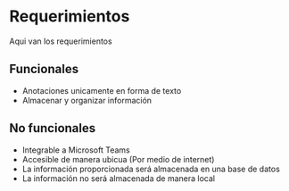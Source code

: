 # Requerimientos
Aqui van los requerimientos


## Funcionales
-	Anotaciones unicamente en forma de texto
- Almacenar y organizar información
## No funcionales
-	Integrable a Microsoft Teams
-	Accesible de manera ubicua (Por medio de internet)
- La información proporcionada será almacenada en una base de datos
- La información no será almacenada de manera local 
